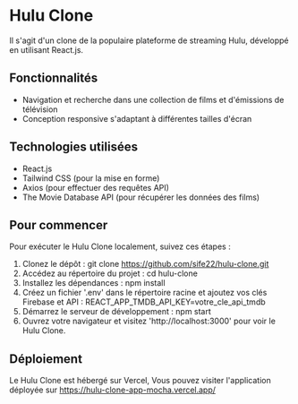 # Hulu Clone
Il s'agit d'un clone de la populaire plateforme de streaming Hulu, développé en utilisant React.js.

## Fonctionnalités
- Navigation et recherche dans une collection de films et d'émissions de télévision
- Conception responsive s'adaptant à différentes tailles d'écran

## Technologies utilisées
- React.js
- Tailwind CSS (pour la mise en forme)
- Axios (pour effectuer des requêtes API)
- The Movie Database API (pour récupérer les données des films)

## Pour commencer
Pour exécuter le Hulu Clone localement, suivez ces étapes :
1. Clonez le dépôt :
   git clone https://github.com/sife22/hulu-clone.git
2. Accédez au répertoire du projet :
   cd hulu-clone
3. Installez les dépendances :
   npm install
4. Créez un fichier '.env' dans le répertoire racine et ajoutez vos clés Firebase et API :
   REACT_APP_TMDB_API_KEY=votre_cle_api_tmdb
5. Démarrez le serveur de développement :
   npm start
6. Ouvrez votre navigateur et visitez 'http://localhost:3000' pour voir le Hulu Clone.

## Déploiement
Le Hulu Clone est hébergé sur Vercel, Vous pouvez visiter l'application déployée sur https://hulu-clone-app-mocha.vercel.app/
